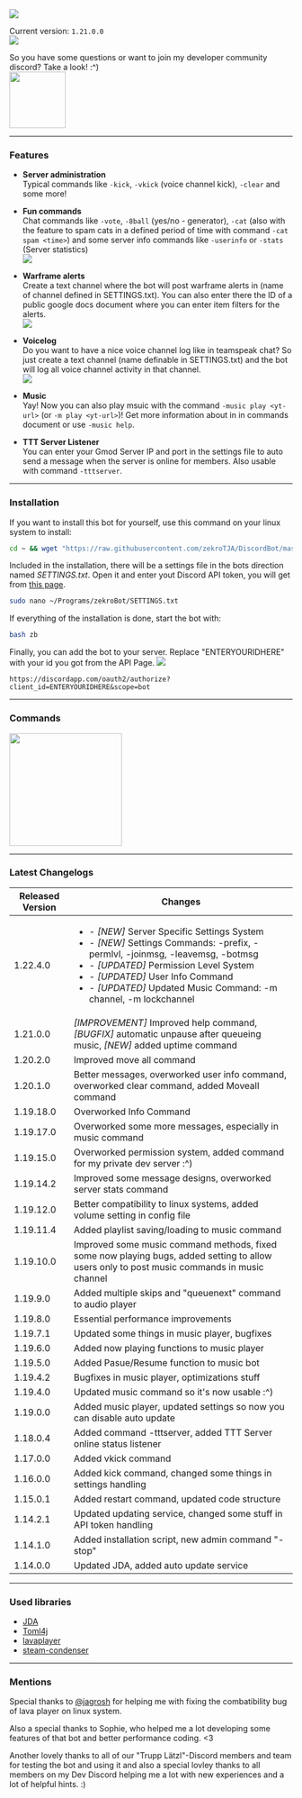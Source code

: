 <img src="https://raw.githubusercontent.com/zekroTJA/DiscordBot/master/.websrc/logo%20-%20title.png" />
<br/>

Current version: ```1.21.0.0```
</br><img src="http://image.prntscr.com/image/9ba947b3f2c74c86b62ccaced5f783fe.png" />

So you have some questions or want to join my developer community discord? Take a look! :^)
<br/><a href="http://discord.zekro.de"><img src="https://discordapp.com/assets/fc0b01fe10a0b8c602fb0106d8189d9b.png" width="100"/></a>

-----
### Features

- **Server administration** </br> Typical commands like `-kick`, `-vkick` (voice channel kick), `-clear` and some more!

- **Fun commands** </br> Chat commands like `-vote`, `-8ball` (yes/no - generator), `-cat` (also with the feature to spam cats in a defined period of time with command `-cat spam <time>`) and some server info commands like `-userinfo` or `-stats` (Server statistics)
</br><img src="http://image.prntscr.com/image/755bdfce30de4ea8bd40d174d77a53f5.png"/>

- **Warframe alerts** </br> Create a text channel where the bot will post warframe alerts in (name of channel defined in SETTINGS.txt). You can also enter there the ID of a public google docs document where you can enter item filters for the alerts.
</br><img src="http://image.prntscr.com/image/cc2e323ef8c04123971062fcbe493024.png"/>

- **Voicelog** </br> Do you want to have a nice voice channel log like in teamspeak chat? So just create a text channel (name definable in SETTINGS.txt) and the bot will log all voice channel activity in that channel.
</br><img src="http://image.prntscr.com/image/2aef2f6f55de4aaaa806fe2fbf57988d.png"/>

- **Music** </br> Yay! Now you can also play msuic with the command `-music play <yt-url>` (or `-m play <yt-url>`)! Get more information about in in commands document or use `-music help`.

- **TTT Server Listener** </br> You can enter your Gmod Server IP and port in the settings file to auto send a message when the server is online for members. Also usable with command `-tttserver`.

-----
### Installation

If you want to install this bot for yourself, use this command on your linux system to install:
```bash
cd ~ && wget "https://raw.githubusercontent.com/zekroTJA/DiscordBot/master/install.py" && python install.py && rm install.py
```
Included in the installation, there will be a settings file in the bots direction named *SETTINGS.txt*. Open it and enter yout Discord API token, you will get from <a href="https://discordapp.com/developers/applications/me" target="_blank">this page<a/>.

```bash
sudo nano ~/Programs/zekroBot/SETTINGS.txt
```

If everything of the installation is done, start the bot with:
```bash
bash zb
```

Finally, you can add the bot to your server.
Replace "ENTERYOURIDHERE" with your id you got from the API Page.
<img src="http://image.prntscr.com/image/20c2b10a189049eeab0191452483838a.png"/>
```
https://discordapp.com/oauth2/authorize?client_id=ENTERYOURIDHERE&scope=bot
```

-----
### Commands

<a href="https://docs.google.com/spreadsheets/d/1vDsZgn49s6D1OCfyJE0aAixgbMfHb1n6ybHPG8g2Ing/edit?usp=sharing" target="_blank"><img src="https://s3.amazonaws.com/cdn.freshdesk.com/data/helpdesk/attachments/production/1033926355/original/GoogleSheets.png" width="200"/></a>

-----
### Latest Changelogs

| Released Version  | Changes |
|--|--|
| 1.22.4.0 | <ul><li>- *[NEW]* Server Specific Settings System </li><li>- *[NEW]* Settings Commands: -prefix, -permlvl, -joinmsg, -leavemsg, -botmsg </li><li>- *[UPDATED]* Permission Level System </li><li>- *[UPDATED]* User Info Command </li><li>- *[UPDATED]* Updated Music Command: -m channel, -m lockchannel</li></ul> |
| 1.21.0.0 | *[IMPROVEMENT]* Improved help command, *[BUGFIX]* automatic unpause after queueing music, *[NEW]* added uptime command |
| 1.20.2.0 | Improved move all command |
| 1.20.1.0 | Better messages, overworked user info command, overworked clear command, added Moveall command |
| 1.19.18.0 | Overworked Info Command |
| 1.19.17.0 | Overworked some more messages, especially in music command |
| 1.19.15.0 | Overworked permission system, added command for my private dev server :^) |
| 1.19.14.2 | Improved some message designs, overworked server stats command |
| 1.19.12.0 | Better compatibility to linux systems, added volume setting in config file |
| 1.19.11.4 | Added playlist saving/loading to music command |
| 1.19.10.0 | Improved some music command methods, fixed some now playing bugs, added setting to allow users only to post music commands in music channel |
| 1.19.9.0 | Added multiple skips and "queuenext" command to audio player |
| 1.19.8.0 | Essential performance improvements |
| 1.19.7.1 | Updated some things in music player, bugfixes |
| 1.19.6.0 | Added now playing functions to music player |
| 1.19.5.0 | Added Pasue/Resume function to music bot |
| 1.19.4.2 | Bugfixes in music player, optimizations stuff |
| 1.19.4.0 | Updated music command so it's now usable :^) |
| 1.19.0.0 | Added music player, updated settings so now you can disable auto update |
| 1.18.0.4 | Added command -tttserver, added TTT Server online status listener |
| 1.17.0.0 | Added vkick command |
| 1.16.0.0 | Added kick command, changed some things in settings handling |
| 1.15.0.1 | Added restart command, updated code structure |
| 1.14.2.1 | Updated updating service, changed some stuff in API token handling |
| 1.14.1.0 | Added installation script, new admin command "-stop" |
| 1.14.0.0 | Updated JDA, added auto update service |

-----
### Used libraries

- <a href="https://github.com/DV8FromTheWorld/JDA">JDA</a>
- <a href="https://github.com/mwanji/toml4j">Toml4j</a>
- <a href="https://github.com/sedmelluq/lavaplayer">lavaplayer</a>
- <a href="https://github.com/koraktor/steam-condenser-java">steam-condenser</a>

-----
### Mentions
Special thanks to <a href="https://github.com/jagrosh">@jagrosh</a> for helping me with fixing the combatibility bug of lava player on linux system.

Also a special thanks to Sophie, who helped me a lot developing some features of that bot and better performance coding. <3

Another lovely thanks to all of our "Trupp Lätzl"-Discord members and team for testing the bot and using it and also a special lovley thanks to all members on my Dev Discord helping me a lot with new experiences and a lot of helpful hints. :)
